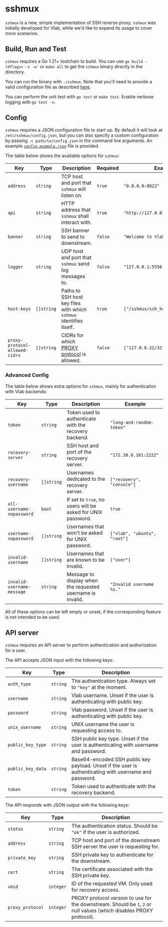 # sshmux

`sshmux` is a new, simple implementation of SSH reverse proxy. `sshmux` was initially developed for Vlab, while we'd like to expand its usage to cover more scenarios.

## Build, Run and Test

`sshmux` requires a Go 1.21+ toolchain to build. You can use `go build -ldflags='-s -w'` or `make all` to get the `sshmux` binary directly in the directory.

You can run the binary with `./sshmux`. Note that you'll need to provide a valid configuration file as described [here](#config).

You can perform the unit test with `go test` or `make test`. Enable verbose logging with `go test -v`.

## Config

`sshmux` requires a JSON configuration file to start up. By default it will look at `/etc/sshmux/config.json`, but you can also specify a custom configuration by passing `-c path/to/config.json` in the command line arguments. An example [`config.example.json`](config.example.json) file is provided.

The table below shows the available options for `sshmux`:

| Key         | Type       | Description                                                        | Required | Example                            |
|-------------|------------|--------------------------------------------------------------------|----------|------------------------------------|
| `address`   | `string`   | TCP host and port that `sshmux` will listen on.                    | `true`   | `"0.0.0.0:8022"`                   |
| `api`       | `string`   | HTTP address that `sshmux` shall interact with.                    | `true`   | `"http://127.0.0.1:5000/ssh"`      |
| `banner`    | `string`   | SSH banner to send to downstream.                                  | `false`  | `"Welcome to Vlab\n"`              |
| `logger`    | `string`   | UDP host and port that `sshmux` send log messages to.              | `false`  | `"127.0.0.1:5556"`                 |
| `host-keys` | `[]string` | Paths to SSH host key files with which `sshmux` identifies itself. | `true`   | `["/sshmux/ssh_host_ed25519_key"]` |
| `proxy-protocol-allowed-cidrs` | `[]string` | CIDRs for which [PROXY protocol](https://www.haproxy.com/blog/use-the-proxy-protocol-to-preserve-a-clients-ip-address) is allowed. | `false` | `["127.0.0.22/32"]` |

### Advanced Config

The table below shows extra options for `sshmux`, mainly for authentication with Vlab backends:

| Key                        | Type       | Description                                                 | Example                      |
|----------------------------|------------|-------------------------------------------------------------|------------------------------|
| `token`                    | `string`   | Token used to authenticate with the recovery backend.       | `"long-and-random-token"`    |
| `recovery-server`          | `string`   | SSH host and port of the recovery server.                   | `"172.30.0.101:2222"`        |
| `recovery-username`        | `[]string` | Usernames dedicated to the recovery server.                 | `["recovery", "console"]`    |
| `all-username-nopassword`  | `bool`     | If set to `true`, no users will be asked for UNIX password. | `true`                       |
| `username-nopassword`      | `[]string` | Usernames that won't be asked for UNIX password.            | `["vlab", "ubuntu", "root"]` |
| `invalid-username`         | `[]string` | Usernames that are known to be invalid.                     | `["user"]`                   |
| `invalid-username-message` | `string`   | Message to display when the requested username is invalid.  | `"Invalid username %s."`     |

All of these options can be left empty or unset, if the corresponding feature is not intended to be used.

## API server

`sshmux` requires an API server to perform authentication and authorization for a user.

The API accepts JSON input with the following keys:

| Key               | Type     | Description                                                                                            |
|-------------------|----------|--------------------------------------------------------------------------------------------------------|
| `auth_type`       | `string` | The authentication type. Always set to `"key"` at the moment.                                          |
| `username`        | `string` | Vlab username. Unset if the user is authenticating with public key.                                    |
| `password`        | `string` | Vlab password. Unset if the user is authenticating with public key.                                    |
| `unix_username`   | `string` | UNIX username the user is requesting access to.                                                        |
| `public_key_type` | `string` | SSH public key type. Unset if the user is authenticating with username and password.                   |
| `public_key_data` | `string` | Base64-encoded SSH public key payload. Unset if the user is authenticating with username and password. |
| `token`           | `string` | Token used to authenticate with the recovery backend.                                                  |

The API responds with JSON output with the following keys:

| Key              | Type      | Description                                                                                                          |
|------------------|-----------|----------------------------------------------------------------------------------------------------------------------|
| `status`         | `string`  | The authentication status. Should be `"ok"` if the user is authorized.                                               |
| `address`        | `string`  | TCP host and port of the downstream SSH server the user is requesting for.                                           |
| `private_key`    | `string`  | SSH private key to authenticate for the downstream.                                                                  |
| `cert`           | `string`  | The certificate associated with the SSH private key.                                                                 |
| `vmid`           | `integer` | ID of the requested VM. Only used for recovery access.                                                               |
| `proxy_protocol` | `integer` | PROXY protocol version to use for the downstream. Should be `1`, `2` or null values (which disables PROXY protocol). |
